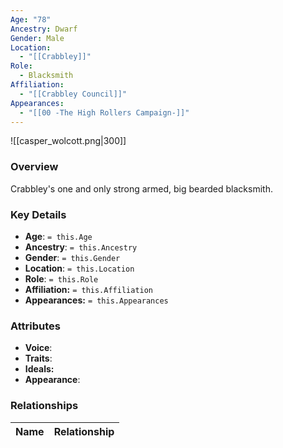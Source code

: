 ```yaml
---
Age: "78"
Ancestry: Dwarf
Gender: Male
Location:
  - "[[Crabbley]]"
Role:
  - Blacksmith
Affiliation:
  - "[[Crabbley Council]]"
Appearances:
  - "[[00 -The High Rollers Campaign-]]"
---
```


![[casper_wolcott.png|300]]

### Overview
Crabbley's one and only strong armed, big bearded blacksmith. 

### Key Details
- **Age**: `= this.Age`
- **Ancestry**: `= this.Ancestry`
- **Gender**: `= this.Gender`
- **Location**: `= this.Location`
- **Role**: `= this.Role`
- **Affiliation:** `= this.Affiliation`
- **Appearances:** `= this.Appearances`

### Attributes
- **Voice**: 
- **Traits**: 
- **Ideals:** 
- **Appearance**:

### Relationships

| Name  | Relationship |
| ----- | ------------ |
